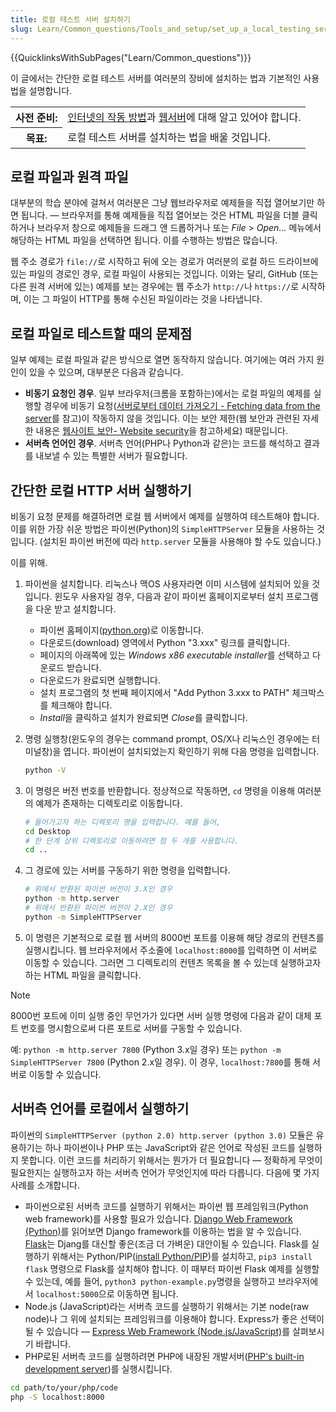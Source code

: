 ```yaml
---
title: 로컬 테스트 서버 설치하기
slug: Learn/Common_questions/Tools_and_setup/set_up_a_local_testing_server
---
```


{{QuicklinksWithSubPages("Learn/Common_questions")}}

이 글에서는 간단한 로컬 테스트 서버를 여러분의 장비에 설치하는 법과 기본적인 사용법을 설명합니다.

<table class="learn-box standard-table">
  <tbody>
    <tr>
      <th scope="row">사전 준비:</th>
      <td>
        <a href="/ko/docs/Learn/How_the_Internet_works">인터넷의 작동 방법</a
        >과 <a href="/ko/docs/Learn/What_is_a_Web_server">웹서버</a>에 대해
        알고 있어야 합니다.
      </td>
    </tr>
    <tr>
      <th scope="row">목표:</th>
      <td>로컬 테스트 서버를 설치하는 법을 배울 것입니다.</td>
    </tr>
  </tbody>
</table>

## 로컬 파일과 원격 파일

대부분의 학습 분야에 걸쳐서 여러분은 그냥 웹브라우저로 예제들을 직접 열어보기만 하면 됩니다. — 브라우저를 통해 예제들을 직접 열어보는 것은 HTML 파일을 더블 클릭하거나 브라우저 창으로 예제들을 드래그 앤 드롭하거나 또는 _File_ > _Open..._ 메뉴에서 해당하는 HTML 파일을 선택하면 됩니다. 이를 수행하는 방법은 많습니다.

웹 주소 경로가 `file://`로 시작하고 뒤에 오는 경로가 여러분의 로컬 하드 드라이브에 있는 파일의 경로인 경우, 로컬 파일이 사용되는 것입니다. 이와는 달리, GitHub (또는 다른 원격 서버에 있는) 예제를 보는 경우에는 웹 주소가 `http://`나 `https://`로 시작하며, 이는 그 파일이 HTTP를 통해 수신된 파일이라는 것을 나타냅니다.

## 로컬 파일로 테스트할 때의 문제점

일부 예제는 로컬 파일과 같은 방식으로 열면 동작하지 않습니다. 여기에는 여러 가지 원인이 있을 수 있으며, 대부분은 다음과 같습니다.

- **비동기 요청인 경우**. 일부 브라우저(크롬을 포함하는)에서는 로컬 파일의 예제를 실행할 경우에 비동기 요청([서버로부터 데이터 가져오기 - Fetching data from the server](/ko/docs/Learn/JavaScript/Client-side_web_APIs/Fetching_data)를 참고)이 작동하지 않을 것입니다. 이는 보안 제한(웹 보안과 관련된 자세한 내용은 [웹사이트 보안- Website security](/ko/docs/Learn/Server-side/First_steps/Website_security)을 참고하세요) 때문입니다.
- **서버측 언어인 경우**. 서버측 언어(PHP나 Python과 같은)는 코드를 해석하고 결과를 내보낼 수 있는 특별한 서버가 필요합니다.

## 간단한 로컬 HTTP 서버 실행하기

비동기 요청 문제를 해결하려면 로컬 웹 서버에서 예제를 실행하여 테스트해야 합니다. 이를 위한 가장 쉬운 방법은 파이썬(Python)의 `SimpleHTTPServer` 모듈을 사용하는 것입니다. (설치된 파이썬 버전에 따라 `http.server` 모듈을 사용해야 할 수도 있습니다.)

이를 위해.

1. 파이썬을 설치합니다. 리눅스나 맥OS 사용자라면 이미 시스템에 설치되어 있을 것입니다. 윈도우 사용자일 경우, 다음과 같이 파이썬 홈페이지로부터 설치 프로그램을 다운 받고 설치합니다.

   - 파이썬 홈페이지([python.org](https://www.python.org/))로 이동합니다.
   - 다운로드(download) 영역에서 Python "3.xxx" 링크를 클릭합니다.
   - 페이지의 아래쪽에 있는 *Windows x86 executable installer*를 선택하고 다운로드 받습니다.
   - 다운로드가 완료되면 실행합니다.
   - 설치 프로그램의 첫 번째 페이지에서 "Add Python 3.xxx to PATH" 체크박스를 체크해야 합니다.
   - *Install*을 클릭하고 설치가 완료되면 *Close*를 클릭합니다.

2. 명령 실행창(윈도우의 경우는 command prompt, OS/X나 리눅스인 경우에는 터미널창)을 엽니다. 파이썬이 설치되었는지 확인하기 위해 다음 명령을 입력합니다.

   ```bash
   python -V
   ```

3. 이 명령은 버전 번호를 반환합니다. 정상적으로 작동하면, `cd` 명령을 이용해 여러분의 예제가 존재하는 디렉토리로 이동합니다.

   ```bash
   # 들어가고자 하는 디렉토리 명을 입력합니다. 예를 들어,
   cd Desktop
   # 한 단계 상위 디렉토리로 이동하려면 점 두 개를 사용합니다.
   cd ..
   ```

4. 그 경로에 있는 서버를 구동하기 위한 명령을 입력합니다.

   ```bash
   # 위에서 반환된 파이썬 버전이 3.X인 경우
   python -m http.server
   # 위에서 반환된 파이썬 버전이 2.X인 경우
   python -m SimpleHTTPServer
   ```

5. 이 명령은 기본적으로 로컬 웹 서버의 8000번 포트를 이용해 해당 경로의 컨텐츠를 실행시킵니다. 웹 브라우저에서 주소줄에 `localhost:8000`를 입력하면 이 서버로 이동할 수 있습니다. 그러면 그 디렉토리의 컨텐츠 목록을 볼 수 있는데 실행하고자 하는 HTML 파일을 클릭합니다.

> [!NOTE]
> 8000번 포트에 이미 실행 중인 무언가가 있다면 서버 실행 명령에 다음과 같이 대체 포트 번호를 명시함으로써 다른 포트로 서버를 구동할 수 있습니다.
>
> 예: `python -m http.server 7800` (Python 3.x일 경우) 또는 `python -m SimpleHTTPServer 7800` (Python 2.x일 경우). 이 경우, `localhost:7800`를 통해 서버로 이동할 수 있습니다.

## 서버측 언어를 로컬에서 실행하기

파이썬의 `SimpleHTTPServer (python 2.0) http.server (python 3.0)` 모듈은 유용하기는 하나 파이썬이나 PHP 또는 JavaScript와 같은 언어로 작성된 코드를 실행하지 못합니다. 이런 코드를 처리하기 위해서는 뭔가가 더 필요합니다 — 정확하게 무엇이 필요한지는 실행하고자 하는 서버측 언어가 무엇인지에 따라 다릅니다. 다음에 몇 가지 사례를 소개합니다.

- 파이썬으로된 서버측 코드를 실행하기 위해서는 파이썬 웹 프레임워크(Python web framework)를 사용할 필요가 있습니다. [Django Web Framework (Python)](/ko/docs/Learn/Server-side/Django)를 읽어보면 Django framework를 이용하는 법을 알 수 있습니다. [Flask](http://flask.pocoo.org/)는 Djang를 대신할 좋은(조금 더 가벼운) 대안이될 수 있습니다. Flask를 실행하기 위해서는 Python/PIP([install Python/PIP](/ko/docs/Learn/Server-side/Django/development_environment#Installing_Python_3))를 설치하고, `pip3 install flask` 명령으로 Flask를 설치해야 합니다. 이 때부터 파이썬 Flask 예제를 실행할 수 있는데, 예를 들어, `python3 python-example.py`명령을 실행하고 브라우저에서 `localhost:5000`으로 이동하면 됩니다.
- Node.js (JavaScript)라는 서버측 코드를 실행하기 위해서는 기본 node(raw node)나 그 위에 설치되는 프레임워크를 이용해야 합니다. Express가 좋은 선택이될 수 있습니다 — [Express Web Framework (Node.js/JavaScript)](/ko/docs/Learn/Server-side/Express_Nodejs)를 살펴보시기 바랍니다.
- PHP로된 서버측 코드를 실행하려면 PHP에 내장된 개발서버([PHP's built-in development server](http://php.net/manual/en/features.commandline.webserver.php))를 실행시킵니다.

```bash
cd path/to/your/php/code
php -S localhost:8000
```
